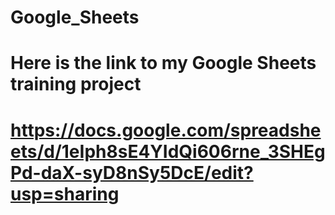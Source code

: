 # Google_Sheets
# Here is the link to my Google Sheets training project
# https://docs.google.com/spreadsheets/d/1eIph8sE4YIdQi606rne_3SHEgPd-daX-syD8nSy5DcE/edit?usp=sharing
